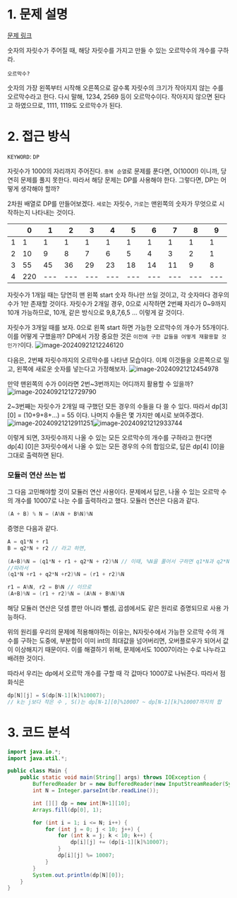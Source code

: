 # 1. 문제 설명 

[문제 링크](https://www.acmicpc.net/problem/11057)

숫자의 자릿수가 주어질 때, 해당 자릿수를 가지고 만들 수 있는 오르막수의 개수를 구하라. 

`오르막수?`

숫자의 가장 왼쪽부터 시작해 오른쪽으로 갈수록 자릿수의 크기가 작아지지 않는 수를 오르막수라고 한다. 다시 말해, 
1234, 2569 등이 오르막수이다. 
작아지지 않으면 된다고 하였으므로, 
1111, 1119도 오르막수가 된다. 

# 2. 접근 방식 

`KEYWORD`: `DP`

자릿수가 1000의 자리까지 주어진다. `중복 순열`로 문제를 푼다면, O(1000!) 이니까, 당연히 문제를 풀지 못한다. 따라서 해당 문제는 DP를 사용해야 한다. 
그렇다면, DP는 어떻게 생각해야 할까? 

2차원 배열로 DP를 만들어보겠다. `세로`는 자릿수, `가로`는 맨왼쪽의 숫자가 무엇으로 시작하는지 나타내는 것이다.

|      | 0    | 1    | 2    | 3    | 4    | 5    | 6    | 7    | 8    | 9    |
| ---- | ---- | ---- | ---- | ---- | ---- | ---- | ---- | ---- | ---- | ---- |
| 1    | 1    | 1    | 1    | 1    | 1    | 1    | 1    | 1    | 1    | 1    |
| 2    | 10   | 9    | 8    | 7    | 6    | 5    | 4    | 3    | 2    | 1    |
| 3    | 55   | 45   | 36   | 29   | 23   | 18   | 14   | 11   | 9    | 8    |
| 4    | 220  | ---  | ---  | ---  | ---  | ---  | ---  | ---  | ---  | ---  |

자릿수가 1개일 때는 당연히 맨 왼쪽 start 숫자 하나만 쓰일 것이고, 각 숫자마다 경우의 수가 1만 존재할 것이다. 
자릿수가 2개일 경우, 0으로 시작하면 2번째 자리가 0~9까지 10개 가능하므로, 10개, 같은 방식으로 9,8,7,6,5 ... 이렇게 갈 것이다. 

자릿수가 3개일 때를 보자. 0으로 왼쪽 start 하면 가능한 오르막수의 개수가 55개이다. 이를 어떻게 구했을까? 
DP에서 가장 중요한 것은 `이전에 구한 값들을 어떻게 재활용할 것인가?`이다. 
![image-20240921212246120](../../../../Documents/GitHub/dalcheonroadhead-github-blog/dalcheonroadhead.github.io/images/11057_오르막수/image-20240921212246120.png)

다음은, 2번째 자릿수까지의 오르막수를 나타낸 모습이다. 이제 이것들을 오른쪽으로 밀고, 왼쪽에 새로운 숫자를 넣는다고 가정해보자. 
![image-20240921212454978](../../../../Documents/GitHub/dalcheonroadhead-github-blog/dalcheonroadhead.github.io/images/11057_오르막수/image-20240921212454978.png)

만약 맨왼쪽의 수가 0이라면 2번~3번까지는 어디까지 활용할 수 있을까? 
![image-20240921212729790](../../../../Documents/GitHub/dalcheonroadhead-github-blog/dalcheonroadhead.github.io/images/11057_오르막수/image-20240921212729790.png)

2~3번째는 자릿수가 2개일 때 구했던 모든 경우의 수들을 다 쓸 수 있다. 따라서 dp[3] [0] = (10+9+8+...) = 55 이다. 나머지 수들은 몇 가지만 예시로 보여주겠다. 
 ![image-20240921212911251](../../../../Documents/GitHub/dalcheonroadhead-github-blog/dalcheonroadhead.github.io/images/11057_오르막수/image-20240921212911251.png)![image-20240921212933744](../../../../Documents/GitHub/dalcheonroadhead-github-blog/dalcheonroadhead.github.io/images/11057_오르막수/image-20240921212933744.png)

이렇게 되면, 3자릿수까지 나올 수 있는 모든 오르막수의 개수를 구하라고 한다면 dp[4] [0]은 3자릿수에서 나올 수 있는 모든 경우의 수의 합임으로, 답은 dp[4] [0]을 그대로 출력하면 된다.

### 모듈러 연산 쓰는 법

그 다음 고민해야할 것이 모듈러 연산 사용이다. 문제에서 답은, 나올 수 있는 오르막 수의 개수를 10007로 나눈 수를 출력하라고 했다. 모듈러 연산은 다음과 같다. 

```java
(A + B) % N = (A%N + B%N)%N
```

증명은 다음과 같다. 

```java
A = q1*N + r1 
B = q2*N + r2 // 라고 하면, 
    
(A+B)%N = (q1*N + r1 + q2*N + r2)%N // 이때, %N을 풀어서 구하면 q1*N과 q2*N은 나머지가 0이므로 사라짐. 
//따라서
(q1*N +r1 + q2*N +r2)%N = (r1 + r2)%N 

r1 = A%N, r2 = B%N // 이므로 
(A+B)%N = (r1 + r2)%N = (A%N + B%N)%N
```

해당 모듈러 연산은 덧셈 뿐만 아니라 뺄셈, 곱셈에서도 같은 원리로 증명되므로 사용 가능하다. 

위의 원리를 우리의 문제에 적용해야하는 이유는, N자릿수에서 가능한 오르막 수의 개수를 구하는 도중에, 부분합이 이미 int의 최대값을 넘어버리면, 오버플로우가 되어서 값이 이상해지기 때문이다. 이를 해결하기 위해, 문제에서도 10007이라는 수로 나누라고 배려한 것이다. 

따라서 우리는 dp에서 오르막 개수를 구할 때 각 값마다 10007로 나눠준다. 따라서 점화식은 

```java
dp[N][j] = S(dp[N-1][k]%10007); 
// k는 j보다 작은 수 , S()는 dp[N-1][0]%10007 ~ dp[N-1][k]%10007까지의 합 
```

# 3. 코드 분석

```java
import java.io.*;
import java.util.*;

public class Main {
    public static void main(String[] args) throws IOException {
        BufferedReader br = new BufferedReader(new InputStreamReader(System.in));
        int N = Integer.parseInt(br.readLine());

        int [][] dp = new int[N+1][10];
        Arrays.fill(dp[0], 1);

        for (int i = 1; i <= N; i++) {
            for (int j = 0; j < 10; j++) {
                for (int k = j; k < 10; k++) {
                    dp[i][j] += (dp[i-1][k]%10007);
                }
                dp[i][j] %= 10007;
            }
        }
        System.out.println(dp[N][0]);
    }
}
```


